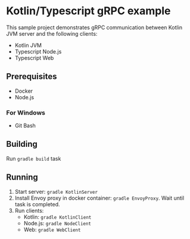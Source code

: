 # Kotlin/Typescript gRPC example

This sample project demonstrates gRPC communication between Kotlin JVM server and the following clients:
- Kotlin JVM
- Typescript Node.js
- Typescript Web

## Prerequisites

* Docker
* Node.js

### For Windows

* Git Bash

## Building

Run `gradle build` task

## Running

1. Start server: `gradle KotlinServer`
2. Install Envoy proxy in docker container: `gradle EnvoyProxy`. Wait until task is completed.
3. Run clients:
   * Kotlin: `gradle KotlinClient`
   * Node.js: `gradle NodeClient`
   * Web: `gradle WebClient`